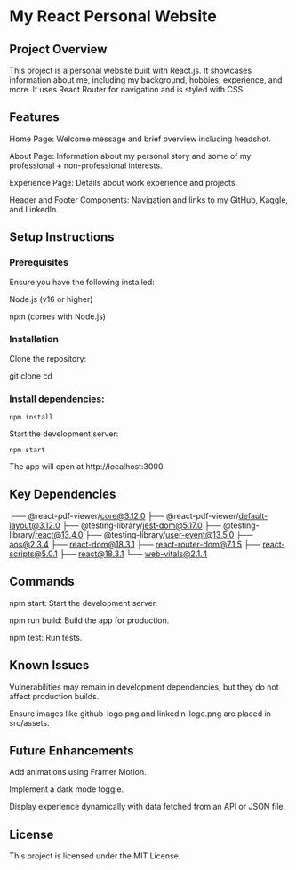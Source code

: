 # My React Personal Website

## Project Overview

This project is a personal website built with React.js. It showcases information about me, including my background, hobbies, experience, and more. It uses React Router for navigation and is styled with CSS.

## Features

Home Page: Welcome message and brief overview including headshot.

About Page: Information about my personal story and some of my professional + non-professional interests.

Experience Page: Details about work experience and projects.

Header and Footer Components: Navigation and links to my GitHub, Kaggle, and LinkedIn.

## Setup Instructions

### Prerequisites

Ensure you have the following installed:

Node.js (v16 or higher)

npm (comes with Node.js)

### Installation

Clone the repository:

git clone <repository-url>
cd <repository-folder>

### Install dependencies:

`npm install`

Start the development server:

`npm start`

The app will open at http://localhost:3000.

## Key Dependencies

├── @react-pdf-viewer/core@3.12.0
├── @react-pdf-viewer/default-layout@3.12.0
├── @testing-library/jest-dom@5.17.0
├── @testing-library/react@13.4.0
├── @testing-library/user-event@13.5.0
├── aos@2.3.4
├── react-dom@18.3.1
├── react-router-dom@7.1.5
├── react-scripts@5.0.1
├── react@18.3.1
└── web-vitals@2.1.4

## Commands

npm start: Start the development server.

npm run build: Build the app for production.

npm test: Run tests.

## Known Issues

Vulnerabilities may remain in development dependencies, but they do not affect production builds.

Ensure images like github-logo.png and linkedin-logo.png are placed in src/assets.

## Future Enhancements

Add animations using Framer Motion.

Implement a dark mode toggle.

Display experience dynamically with data fetched from an API or JSON file.

## License

This project is licensed under the MIT License.